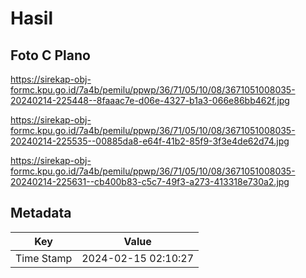 # Hasil

## Foto C Plano

https://sirekap-obj-formc.kpu.go.id/7a4b/pemilu/ppwp/36/71/05/10/08/3671051008035-20240214-225448--8faaac7e-d06e-4327-b1a3-066e86bb462f.jpg

https://sirekap-obj-formc.kpu.go.id/7a4b/pemilu/ppwp/36/71/05/10/08/3671051008035-20240214-225535--00885da8-e64f-41b2-85f9-3f3e4de62d74.jpg

https://sirekap-obj-formc.kpu.go.id/7a4b/pemilu/ppwp/36/71/05/10/08/3671051008035-20240214-225631--cb400b83-c5c7-49f3-a273-413318e730a2.jpg


## Metadata

| Key        | Value               |
| ---------- | ------------------- |
| Time Stamp | 2024-02-15 02:10:27 |



